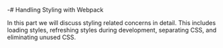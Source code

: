 -# Handling Styling with Webpack

In this part we will discuss styling related concerns in detail. This includes loading styles, refreshing styles during development, separating CSS, and eliminating unused CSS.
